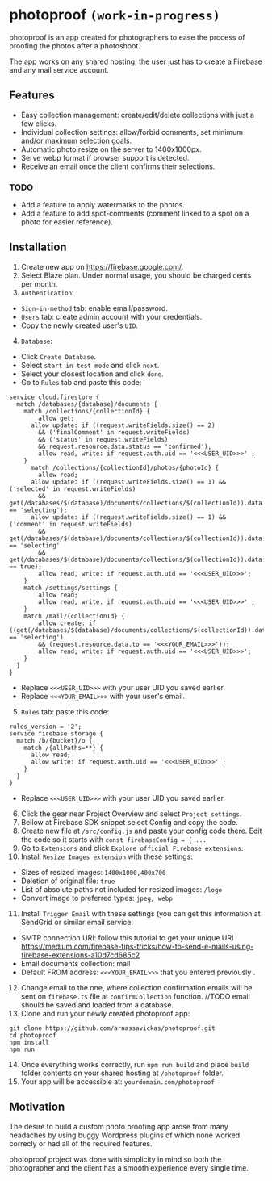 # photoproof `(work-in-progress)`

photoproof is an app created for photographers to ease the process of proofing the photos after a photoshoot.

The app works on any shared hosting, the user just has to create a Firebase and any mail service account.

## Features

- Easy collection management: create/edit/delete collections with just a few clicks.
- Individual collection settings: allow/forbid comments, set minimum and/or maximum selection goals.
- Automatic photo resize on the server to 1400x1000px.
- Serve webp format if browser support is detected.
- Receive an email once the client confirms their selections.

### TODO

- Add a feature to apply watermarks to the photos.
- Add a feature to add spot-comments (comment linked to a spot on a photo for easier reference).

## Installation

1.  Create new app on https://firebase.google.com/.
2.  Select Blaze plan. Under normal usage, you should be charged cents per month.
3.  `Authentication`:

- `Sign-in-method` tab: enable email/password.
- `Users` tab: create admin account with your credentials.
- Copy the newly created user's `UID`.

4.  `Database`:

- Click `Create Database`.
- Select `start in test mode` and click `next`.
- Select your closest location and click `done`.
- Go to `Rules` tab and paste this code:

```rules_version = '1';
service cloud.firestore {
  match /databases/{database}/documents {
    match /collections/{collectionId} {
    	allow get;
      allow update: if ((request.writeFields.size() == 2)
      	&& ('finalComment' in request.writeFields)
      	&& ('status' in request.writeFields)
      	&& request.resource.data.status == 'confirmed');
  		allow read, write: if request.auth.uid == '<<<USER_UID>>>' ;
    }
      match /collections/{collectionId}/photos/{photoId} {
    	allow read;
      allow update: if ((request.writeFields.size() == 1) && ('selected' in request.writeFields)
      	&& get(/databases/$(database)/documents/collections/$(collectionId)).data.status == 'selecting');
      allow update: if ((request.writeFields.size() == 1) && ('comment' in request.writeFields)
      	&& get(/databases/$(database)/documents/collections/$(collectionId)).data.status == 'selecting'
      	&& get(/databases/$(database)/documents/collections/$(collectionId)).data.allowComments == true);
  		allow read, write: if request.auth.uid == '<<<USER_UID>>>';
    }
    match /settings/settings {
    	allow read;
    	allow read, write: if request.auth.uid == '<<<USER_UID>>>' ;
    }
    match /mail/{collectionId} {
    	allow create: if ((get(/databases/$(database)/documents/collections/$(collectionId)).data.status == 'selecting')
      	&& (request.resource.data.to == '<<<YOUR_EMAIL>>>'));
    	allow read, write: if request.auth.uid == '<<<USER_UID>>>';
    }
  }
}
```

- Replace `<<<USER_UID>>>` with your user UID you saved earlier.
- Replace `<<<YOUR_EMAIL>>>` with your user's email.

5. `Rules` tab: paste this code:

```
rules_version = '2';
service firebase.storage {
  match /b/{bucket}/o {
    match /{allPaths=**} {
      allow read;
      allow write: if request.auth.uid == '<<<USER_UID>>>' ;
    }
  }
}
```

- Replace `<<<USER_UID>>>` with your user UID you saved earlier.

6. Click the gear near Project Overview and select `Project settings`.
7. Bellow at Firebase SDK snippet select Config and copy the code.
8. Create new file at `/src/config.js` and paste your config code there. Edit the code so it starts with `const firebaseConfig = { ...`
9. Go to `Extensions` and click `Explore official Firebase extensions`.
10. Install `Resize Images extension` with these settings:

- Sizes of resized images: `1400x1000,400x700`
- Deletion of original file: `true`
- List of absolute paths not included for resized images: `/logo`
- Convert image to preferred types: `jpeg, webp`

11. Install `Trigger Email` with these settings (you can get this information at SendGrid or similar email service:

- SMTP connection URI: follow this tutorial to get your unique URI https://medium.com/firebase-tips-tricks/how-to-send-e-mails-using-firebase-extensions-a10d7cd685c2
- Email documents collection: mail
- Default FROM address: `<<<YOUR_EMAIL>>>` that you entered previously .

12. Change email to the one, where collection confirmation emails will be sent on `firebase.ts` file at `confirmCollection` function.
    //TODO email should be saved and loaded from a database.
13. Clone and run your newly created photoproof app:

```
git clone https://github.com/arnassavickas/photoproof.git
cd photoproof
npm install
npm run
```

14. Once everything works correctly, run `npm run build` and place `build` folder contents on your shared hosting at `/photoproof` folder.
15. Your app will be accessible at: `yourdomain.com/photoproof`

## Motivation

The desire to build a custom photo proofing app arose from many headaches by using buggy Wordpress plugins of which none worked correcly or had all of the required features.

photoproof project was done with simplicity in mind so both the photographer and the client has a smooth experience every single time.

